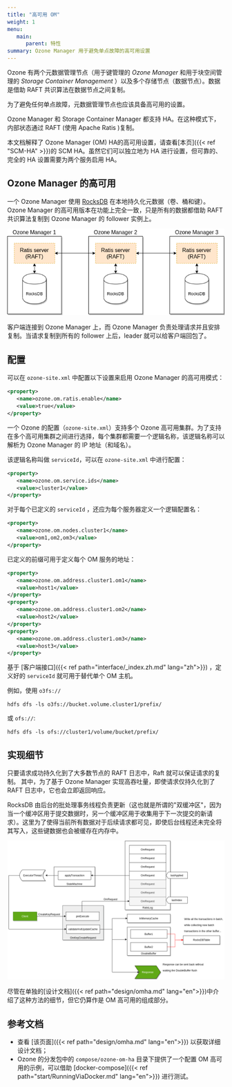 ```yaml
---
title: "高可用 OM"
weight: 1
menu:
   main:
      parent: 特性
summary: Ozone Manager 用于避免单点故障的高可用设置
---
```


<!---
  Licensed to the Apache Software Foundation (ASF) under one or more
  contributor license agreements.  See the NOTICE file distributed with
  this work for additional information regarding copyright ownership.
  The ASF licenses this file to You under the Apache License, Version 2.0
  (the "License"); you may not use this file except in compliance with
  the License.  You may obtain a copy of the License at

      http://www.apache.org/licenses/LICENSE-2.0

  Unless required by applicable law or agreed to in writing, software
  distributed under the License is distributed on an "AS IS" BASIS,
  WITHOUT WARRANTIES OR CONDITIONS OF ANY KIND, either express or implied.
  See the License for the specific language governing permissions and
  limitations under the License.
-->

Ozone 有两个元数据管理节点（用于键管理的 *Ozone Manager* 和用于块空间管理的 *Storage Container Management* ）以及多个存储节点（数据节点）。数据是借助 RAFT 共识算法在数据节点之间复制。

为了避免任何单点故障，元数据管理节点也应该具备高可用的设置。

Ozone Manager 和 Storage Container Manager 都支持 HA。在这种模式下，内部状态通过 RAFT (使用 Apache Ratis )复制。

本文档解释了 Ozone Manager (OM) HA的高可用设置，请查看[本页]({{< ref "SCM-HA" >}})的 SCM HA。虽然它们可以独立地为 HA 进行设置，但可靠的、完全的 HA 设置需要为两个服务启用 HA。

## Ozone Manager 的高可用

一个 Ozone Manager 使用 [RocksDB](https://github.com/facebook/rocksdb/) 在本地持久化元数据（卷、桶和键）。 Ozone Manager 的高可用版本在功能上完全一致，只是所有的数据都借助 RAFT 共识算法复制到 Ozone Manager 的 follower 实例上。

![OM HA](HA-OM.png)

客户端连接到 Ozone Manager 上，而 Ozone Manager 负责处理请求并且安排复制。当请求复制到所有的 follower 上后，leader 就可以给客户端回包了。

## 配置

可以在 `ozone-site.xml` 中配置以下设置来启用 Ozone Manager 的高可用模式：

```XML
<property>
   <name>ozone.om.ratis.enable</name>
   <value>true</value>
</property>
```

一个 Ozone 的配置（`ozone-site.xml`）支持多个 Ozone 高可用集群。为了支持在多个高可用集群之间进行选择，每个集群都需要一个逻辑名称，该逻辑名称可以解析为 Ozone Manager 的 IP 地址（和域名）。

该逻辑名称叫做 `serviceId`，可以在 `ozone-site.xml` 中进行配置：

```XML
<property>
   <name>ozone.om.service.ids</name>
   <value>cluster1</value>
</property>
```

对于每个已定义的 `serviceId` ，还应为每个服务器定义一个逻辑配置名：

```XML
<property>
   <name>ozone.om.nodes.cluster1</name>
   <value>om1,om2,om3</value>
</property>
```

已定义的前缀可用于定义每个 OM 服务的地址：

```XML
<property>
   <name>ozone.om.address.cluster1.om1</name>
   <value>host1</value>
</property>
<property>
   <name>ozone.om.address.cluster1.om2</name>
   <value>host2</value>
</property>
<property>
   <name>ozone.om.address.cluster1.om3</name>
   <value>host3</value>
</property>
```

基于 [客户端接口]({{< ref path="interface/_index.zh.md" lang="zh">}}) ，定义好的 `serviceId` 就可用于替代单个 OM 主机。

例如，使用 `o3fs://`

```shell
hdfs dfs -ls o3fs://bucket.volume.cluster1/prefix/
```

或 `ofs://`:

```shell
hdfs dfs -ls ofs://cluster1/volume/bucket/prefix/
```

## 实现细节

只要请求成功持久化到了大多数节点的 RAFT 日志中，Raft 就可以保证请求的复制。 其中，为了基于 Ozone Manager 实现高吞吐量，即使请求仅持久化到了 RAFT 日志中，它也会立即返回响应。

RocksDB 由后台的批处理事务线程负责更新（这也就是所谓的"双缓冲区"，因为当一个缓冲区用于提交数据时，另一个缓冲区用于收集用于下一次提交的新请求）。这里为了使得当前所有数据对于后续请求都可见，即使后台线程还未完全将其写入，这些键数据也会被缓存在内存中。

![Double buffer](HA-OM-doublebuffer.png)

尽管在单独的[设计文档]({{< ref path="design/omha.md" lang="en">}})中介绍了这种方法的细节，但它仍算作是 OM 高可用的组成部分。

## 参考文档

* 查看 [该页面]({{< ref path="design/omha.md" lang="en">}}) 以获取详细设计文档；
* Ozone 的分发包中的 `compose/ozone-om-ha` 目录下提供了一个配置 OM 高可用的示例，可以借助 [docker-compose]({{< ref path="start/RunningViaDocker.md" lang="en">}}) 进行测试。

